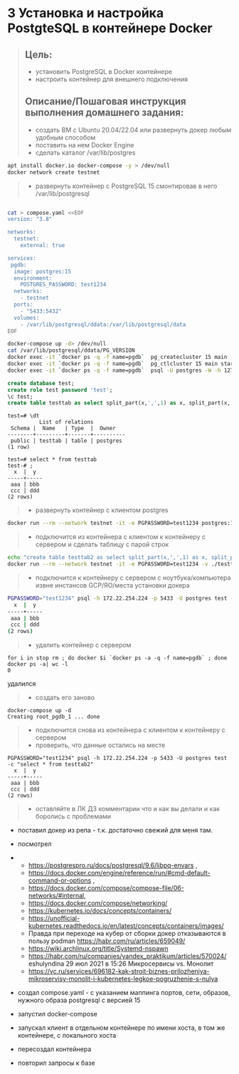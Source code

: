 # 3 Установка и настройка PostgteSQL в контейнере Docker #
> ## Цель: ##
> * установить PostgreSQL в Docker контейнере
> * настроить контейнер для внешнего подключения
> ## Описание/Пошаговая инструкция выполнения домашнего задания: ##
> * создать ВМ с Ubuntu 20.04/22.04 или развернуть докер любым удобным способом
> * поставить на нем Docker Engine
> * сделать каталог /var/lib/postgres
```sh
apt install docker.io docker-compose -y > /dev/null
docker network create testnet
```

> * развернуть контейнер с PostgreSQL 15 смонтировав в него /var/lib/postgresql
```sh

cat > compose.yaml <<EOF
version: "3.8"

networks:
  testnet:
    external: true

services:
 pgdb:
  image: postgres:15
  environment:
    POSTGRES_PASSWORD: test1234
  networks:
    - testnet
  ports:
    - "5433:5432"
  volumes:
    - /var/lib/postgresql/ddata:/var/lib/postgresql/data
EOF

docker-compose up -d> /dev/null
cat /var/lib/postgresql/ddata/PG_VERSION
docker exec -it `docker ps -q -f name=pgdb`  pg_createcluster 15 main
docker exec -it `docker ps -q -f name=pgdb`  pg_ctlcluster 15 main start
docker exec -it `docker ps -q -f name=pgdb`  psql -U postgres -W -h 127.0.0.1

```

```sql
create database test;
create role test password 'test';
\c test;
create table testtab as select split_part(x,',',1) as x, split_part(x,',',2) as y from regexp_split_to_table('aaa,bbb;ccc,ddd', ';') x;
```
```
test=# \dt
          List of relations
 Schema |  Name   | Type  |  Owner
--------+---------+-------+----------
 public | testtab | table | postgres
(1 row)

test=# select * from testtab
test-# ;
  x  |  y
-----+-----
 aaa | bbb
 ccc | ddd
(2 rows)
```
> * развернуть контейнер с клиентом postgres
```sh
docker run --rm --network testnet -it -e PGPASSWORD=test1234 postgres:15 /usr/bin/psql -h pgdb -U postgres test
```
> * подключится из контейнера с клиентом к контейнеру с сервером и сделать таблицу с парой строк
```sh
echo "create table testtab2 as select split_part(x,',',1) as x, split_part(x,',',2) as y from regexp_split_to_table('aaa,bbb;ccc,ddd', ';') x;" > testtab2.sql
docker run --rm --network testnet -it -e PGPASSWORD=test1234 -v ./testtab2.sql:/testtab2.sql postgres:15 /usr/bin/psql -h pgdb -U postgres test -f /testtab2.sql
```
> * подключится к контейнеру с сервером с ноутбука/компьютера извне инстансов GCP/ЯО/места установки докера
```sh
PGPASSWORD="test1234" psql -h 172.22.254.224 -p 5433 -U postgres test -c "select * from testtab2"
  x  |  y
-----+-----
 aaa | bbb
 ccc | ddd
(2 rows)
```
> * удалить контейнер с сервером
```
for i in stop rm ; do docker $i `docker ps -a -q -f name=pgdb` ; done
docker ps -a| wc -l
0
```
удалился

> * создать его заново
```
docker-compose up -d
Creating root_pgdb_1 ... done
```
>   * подключится снова из контейнера с клиентом к контейнеру с сервером
>   * проверить, что данные остались на месте
```
PGPASSWORD="test1234" psql -h 172.22.254.224 -p 5433 -U postgres test -c "select * from testtab2"
  x  |  y
-----+-----
 aaa | bbb
 ccc | ddd
(2 rows)
```

> * оставляйте в ЛК ДЗ комментарии что и как вы делали и как боролись с проблемами
* поставил докер из репа - т.к. достаточно свежий для меня там.
* посмотрел
* * https://postgrespro.ru/docs/postgresql/9.6/libpq-envars ,
  * https://docs.docker.com/engine/reference/run/#cmd-default-command-or-options ,
  * https://docs.docker.com/compose/compose-file/06-networks/#internal,
  * https://docs.docker.com/compose/networking/
  * https://kubernetes.io/docs/concepts/containers/
  * https://unofficial-kubernetes.readthedocs.io/en/latest/concepts/containers/images/
  * Правда при переходе на кубер от сборки докер отказываются в пользу podman https://habr.com/ru/articles/659049/
  * https://wiki.archlinux.org/title/Systemd-nspawn
  * https://habr.com/ru/companies/yandex_praktikum/articles/570024/ eshulyndina 29 июл 2021 в 15:26 Микросервисы vs. Монолит
  * https://vc.ru/services/696182-kak-stroit-biznes-prilozheniya-mikroservisy-monolit-i-kubernetes-legkoe-pogruzhenie-s-nulya

* создал compose.yaml - с указанием маппинга портов, сети, образов, нужного образа postgresql с версией 15
* запустил docker-compose
* запускал клиент в отдельном контейнере по имени хоста, в том же контейнере, с локального хоста
* пересоздал контейнера
* повторил запросы к базе
